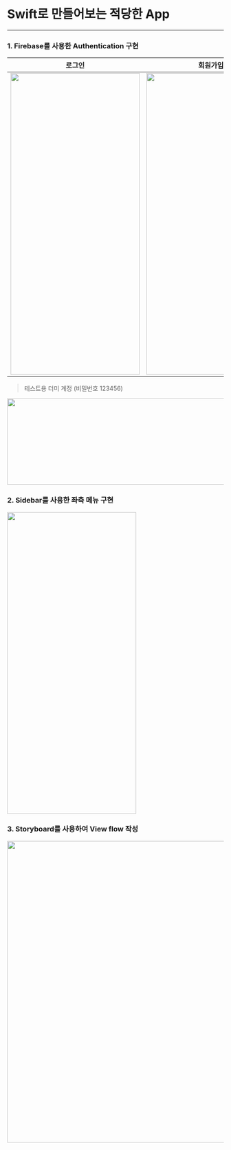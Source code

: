 # Swift로 만들어보는 적당한 App
---
### 1. Firebase를 사용한 Authentication 구현
|로그인|회원가입|
|---|---|
|<img src="https://user-images.githubusercontent.com/68410822/155069661-c20d81b7-65bc-47fb-81d6-90e2b7f9256b.png" width="300" height="700"/>|<img src="https://user-images.githubusercontent.com/68410822/155069674-4945e7bf-8ef1-4df5-bb95-c8202b69881f.png" width="300" height="700"/>|

>테스트용 더미 계정 (비밀번호 123456)
<img src="https://user-images.githubusercontent.com/68410822/155069828-a2f6995f-52d3-4020-aac9-f167ede84097.png" width="700" height="200"/>


### 2. Sidebar를 사용한 좌측 메뉴 구현
<img src="https://user-images.githubusercontent.com/68410822/155069913-4273777e-847a-4083-b765-6cdaf6deebaa.png" width="300" height="700"/>


### 3. Storyboard를 사용하여 View flow 작성
<img src="https://user-images.githubusercontent.com/68410822/155472932-626c1420-6710-4048-918a-589e716739f0.png" width="600" height="700"/>
